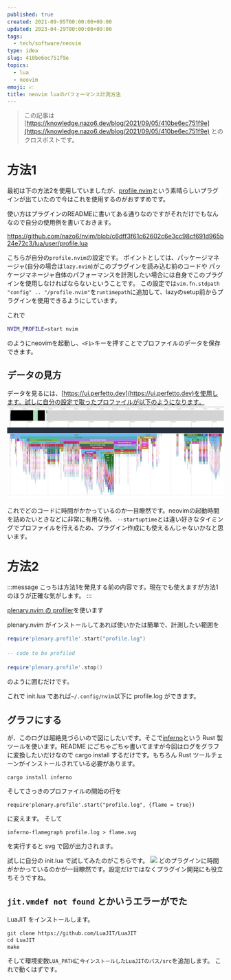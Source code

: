 ```yaml
---
published: true
created: 2021-09-05T00:00:00+09:00
updated: 2023-04-29T00:00:00+09:00
tags:
  - tech/software/neovim
type: idea
slug: 410be6ec751f9e
topics:
  - lua
  - neovim
emoji: 📈
title: neovim luaのパフォーマンス計測方法
---
```

> この記事は [https://knowledge.nazo6.dev/blog/2021/09/05/410be6ec751f9e](https://knowledge.nazo6.dev/blog/2021/09/05/410be6ec751f9e) とのクロスポストです。



# 方法1

最初は下の方法2を使用していましたが、[profile.nvim](https://github.com/stevearc/profile.nvim)という素晴らしいプラグインが出ていたので今はこれを使用するのがおすすめです。

使い方はプラグインのREADMEに書いてある通りなのですがそれだけでもなんなので自分の使用例を書いておきます。

https://github.com/nazo6/nvim/blob/c6dff3f61c62602c6e3cc98cf691d965b24e72c3/lua/user/profile.lua

こちらが自分の`profile.nvim`の設定です。
ポイントとしては、パッケージマネージャ(自分の場合は`lazy.nvim`)がこのプラグインを読み込む前のコードや
パッケージマネージャ自体のパフォーマンスを計測したい場合には自身でこのプラグインを使用しなければならないということです。
この設定では`vim.fn.stdpath "config" .. "/profile.nvim"`を`runtimepath`に追加して、lazyのsetup前からプラグインを使用できるようにしています。

これで

```sh
NVIM_PROFILE=start nvim
```

のようにneovimを起動し、`<F1>`キーを押すことでプロファイルのデータを保存できます。

## データの見方

データを見るには、[https://ui.perfetto.dev](https://ui.perfetto.dev)を使用します。試しに自分の設定で取ったプロファイルが以下のようになります。
![](/images/blog/2021/09/05/neovim-lua-profiling/graph.png)

これでどのコードに時間がかかっているのか一目瞭然です。neovimの起動時間を詰めたいときなどに非常に有用な他、
`--startuptime`とは違い好きなタイミングでプロファイルを行えるため、プラグイン作成にも使えるんじゃないかなと思います。

# 方法2

:::message
こっちは方法1を発見する前の内容です。現在でも使えますが方法1のほうが正確な気がします。
:::

[plenary.nvim の profiler](https://github.com/nvim-lua/plenary.nvim#plenaryprofile)を使います

plenary.nvim がインストールしてあれば使いかたは簡単で、計測したい範囲を

```lua
require'plenary.profile'.start("profile.log")

-- code to be profiled

require'plenary.profile'.stop()
```

のように囲むだけです。

これで init.lua であれば`~/.config/nvim`以下に profile.log ができます。

## グラフにする

が、このログは超絶見づらいので図にしたいです。そこで[inferno](https://github.com/jonhoo/inferno)という
Rust 製ツールを使います。README
にごちゃごちゃ書いてますが今回はログをグラフに変換したいだけなので cargo install
するだけです。もちろん Rust
ツールチェーンがインストールされている必要があります。

```
cargo install inferno
```

そしてさっきのプロファイルの開始の行を

```
require'plenary.profile'.start("profile.log", {flame = true})
```

に変えます。 そして

```
inferno-flamegraph profile.log > flame.svg
```

を実行すると svg で図が出力されます。

試しに自分の init.lua で試してみたのがこちらです。
![](https://storage.googleapis.com/zenn-user-upload/e23fe12b0c1c5f5cdfa01fdb.png)
どのプラグインに時間がかかっているのかが一目瞭然です。設定だけではなくプラグイン開発にも役立ちそうですね。

## `jit.vmdef not found` とかいうエラーがでた

LuaJIT をインストールします。

```
git clone https://github.com/LuaJIT/LuaJIT
cd LuaJIT
make
```

そして環境変数`LUA_PATH`に`今インストールしたLuaJITのパス/src`を追加します。
これで動くはずです。
